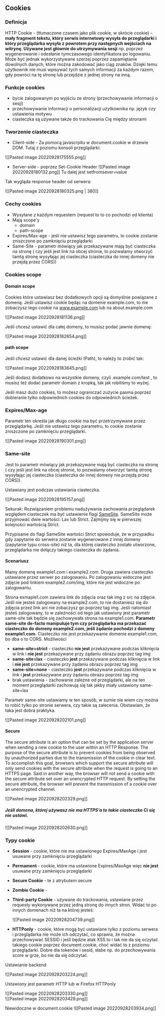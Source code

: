 ## Cookies

### Definicja
HTTP Cookie - (tłumaczone czasem jako plik cookie, w skrócie cookie) – **mały fragment tekstu, który serwis internetowy wysyła do przeglądarki i który przeglądarka wysyła z powrotem przy następnych wejściach na witrynę. Używane jest głównie do utrzymywania sesji** np. poprzez wygenerowanie i odesłanie tymczasowego identyfikatora po logowaniu. Może być jednak wykorzystywane szerzej poprzez zapamiętanie dowolnych danych, które można zakodować jako ciąg znaków. Dzięki temu użytkownik nie musi wpisywać tych samych informacji za każdym razem, gdy powróci na tę stronę lub przejdzie z jednej strony na inną.

### Funkcje cookies
- bycie zalogowanym po wyjściu ze strony (przechowywanie informacji o sesji)
- przechowywanie informacji o personalizacji użytkownika np. język czy ustawienia motywu
- ciasteczka są używane także do trackowania Cię między stronami

### Tworzenie ciasteczka
- Client-side - Za pomocą javascrpitu w document.cookie w drzewie DOM. Tutaj z poziomu konsoli przeglądarki:

![[Pasted image 20220928175555.png]]

- Server-side - poprzez Set-Cookie Header 
![[Pasted image 20220928180132.png]]
Tu dalej jest setfromsever=value

Tak wygląda response header od serwera:

![[Pasted image 20220928180325.png | 380]]


### Cechy cookies
- Wysyłane z każdym requestem (request to to co pochodzi od klienta)
- Mają scope'y
	- domain
	- path-scope
- Expires/Max-age - jeśli nie ustawisz tego parametru, to cookie zostanie zniszczone po zamknięciu przeglądarki
- Same-Site - parametr mówiący jak przekazywane mają być ciasteczka na stronę ( czy jeśli jest link na obcej stronie, to pozwalamy otworzyć tamtą stronę wysyłając jej ciasteczka (ciasteczka do innej domeny nie przejdą przez CORS))

### Cookies scope

#### Domain scope
Cookies które ustawiasz bez dodatkowych opcji są domyślnie powiązane z domeną. Jeśli ustawisz cookie będąc na domenie example.com, to nie zobaczysz tego cookie na www.example.com lub na about.example.com

![[Pasted image 20220928181136.png]]

Jeśli chcesz ustawić dla całej domeny, to musisz podać jawnie domenę:

![[Pasted image 20220928182654.png]]

#### path scope
Jeśli chcesz ustawić dla danej ścieżki (Path), to należy to zrobić tak:

![[Pasted image 20220928183645.png]]

Jeśli dodasz dodatkowo na wszystkie domeny, czyli <dowolnaDomena>.example.com/test , to musisz też dodać parametr domain z kropką, tak jak robiliśmy to wyżej.

Jeśli masz dużo cookies, to możesz ograniczać zużycie pasma poprzez dobieranie tylko odpowiednich cookies do odpowiednich ścieżek.

### Expires/Max-age
Parametr ten określa jak długo cookie ma być przetrzymywane przez przeglądarkę. Jeśli nie ustawisz tego parametru, to cookie zostanie zniszczone po zamknięciu przeglądarki.

![[Pasted image 20220928190301.png]]


### Same-site
	
Jest to parametr mówiący jak przekazywane mają być ciasteczka na stronę ( czy jeśli jest link na obcej stronie, to pozwalamy otworzyć tamtą stronę wysyłając jej ciasteczka (ciasteczka do innej domeny nie przejdą przez CORS)).

Ustawiany jest podczas ustawiania ciasteczka.

![[Pasted image 20220928195157.png]]

Sekurak:
Rozwiązaniem problemu nadużywania zachowania przeglądarek względem ciasteczek ma być ustawienie flagi [SameSite](https://tools.ietf.org/html/draft-west-first-party-cookies-07). SameSite może przyjmować dwie wartości: Lax lub Strict. Zajmijmy się w pierwszej kolejności wartością Strict.

Przypisanie do flagi SameSite wartości Strict spowoduje, że w przypadku gdy zapytanie do serwera zostanie wygenerowane z innej domeny (zapytanie typu cross-site) niż ta, dla której ciasteczko zostało utworzone, przeglądarka nie dołączy takiego ciasteczka do żądania.

#### Scenariusz

Mamy domenę example1.com i example2.com. Druga zawiera ciasteczko ustawiane przez serwer po zalogowaniu. Po zalogowaniu widoczne jest zdjęcie pod linkiem example2.com/img, które nie jest widoczne po zalogowaniu.

Strona exmaple1.com zawiera link do zdjęcia oraz tak img z src na zdjęcie. Jeśli nie jesteś zalogowany na example2.com, to nie dostaniesz się do zdjęcia przez link ani nie zobaczysz go poprzez tag img. Jeśli natomiast jesteś zalogowany, to w zależności od tego jak ustawiony jest parametr same-site tak będzie się zachowywała strona na example1.com. **Parametr same-site de-facto manipuluje tym czy przeglądarka ma przekazać ciasteczko do domeny example2.com, jeśli żądanie pochodzi z domeny example1.com.** Ciasteczko nie jest przekazywanie domenie example1.com, bo dba o to CORS. Możliwości

- **same-site=strict** - ciasteczko **nie jest** przekazywane podczas kliknięcia w link i **nie jest** przekazywane przy żądaniu obrazu poprzez tag img
- **same-site=lax** - ciasteczko **jest** przekazywane podczas kliknięcia w link i **nie jest** przekazywane przy żądaniu obrazu poprzez tag img
- **same-site=none** - ciasteczko **jest** przekazywane podczas kliknięcia w link i **jest** przekazywane przy żądaniu obrazu poprzez tag img
- brak ustawienia - zachowanie zależne od przeglądarki, ale na ten moment przeglądarki zachowują się tak jakby miały ustawiony same-site=lax

Parametr same-site ustawiamy w ten sposób, w sumie nie wiem czy można to robić tylko po stronie serwera, czy takie są zalecenia. Obstawiam, że taka jest dobra praktyka.

![[Pasted image 20220928202101.png]]


#### Secure

The secure attribute is an option that can be set by the application server when sending a new cookie to the user within an HTTP Response. The purpose of the secure attribute is to prevent cookies from being observed by unauthorized parties due to the transmission of the cookie in clear text. To accomplish this goal, browsers which support the secure attribute will only send cookies with the secure attribute when the request is going to an HTTPS page. Said in another way, the browser will not send a cookie with the secure attribute set over an unencrypted HTTP request. By setting the secure attribute, the browser will prevent the transmission of a cookie over an unencrypted channel.

![[Pasted image 20220928202329.png]]

##### Jeśli domena, której używasz nie ma HTTPS'a to takie ciasteczko Ci się nie ustawi.

![[Pasted image 20220928202630.png]]


### Typy cookie

- **Session** - cookie, które nie ma ustawionego Expires/MaxAge i jest usuwane przy zamknięciu przeglądarki
- **Permament** - cookie, które ma ustawione Expires/MaxAge więc **nie jest** usuwane przy zamknięciu przeglądarki
- **Secure Cookie** - te z atrybutem secure
- **Zombie Cookie** - 
- **Third-party Cookie** - używane do trackowania, ustawiane przez requesty wykonywane przez jedną stronę do innych stron. Widać to po innych domenach niż ta na której jesteś:
  
  ![[Pasted image 20220928204739.png]]
  
- **HTTPonly** - cookie, które mogą być ustawiane tylko z poziomu serwera i przeglądarka nie może ich odczytać, co sprawia, że można przechowywać SESSID i jeśli będzie atak XSS to i tak nie da się oczytać takiego cookie poprzez document.cookie, choć widać to z poziomu przeglądarki. Dobre dla tokenów i sesid, słabe np. do przechowywania score w grze, bo nie da się odczytać.

Ustawianie backend

![[Pasted image 20220928203224.png]] 

Ustawiony jest parametr HTTP lub w Firefox HTTPonly

![[Pasted image 20220928203330.png]]           
![[Pasted image 20220928203429.png]]

Niewidoczne w document.cookie
![[Pasted image 20220928203934.png]]